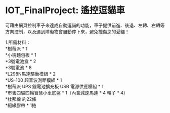 # IOT_FinalProject: 遙控逗貓車
可藉由網頁控制車子來達成自動逗貓的功能，車子提供前進、後退、左轉、右轉等方向控制，以及遇到障礙物會自動停下來，避免撞傷您的愛貓！

1.所需材料：  
   *樹莓派 * 1  
   *小塊麵包板 * 1  
   *3號電池盒 * 2  
   *3號電池 * 8  
   *L298N馬達驅動模組 * 2  
   *US-100 超音波測距模組 * 1  
   *樹莓派 UPS 鋰電池擴充板 USB 電源供應模組 * 1  
   *市售四驅四輪智慧小車底盤 * 1（內含減速馬達 * 4 輪子 * 4）  
   *杜邦線 約22條  
   *絕緣膠帶 * 1捲   
